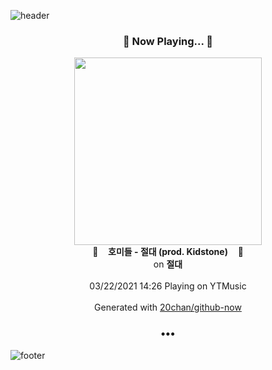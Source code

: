 ![header](https://capsule-render.vercel.app/api?type=wave&height=170&section=header&text=Hi.%20I'm%20SHIFT&fontColor=090707&fontAlignX=45&fontAlignY=65&fontSize=100)

<h3 align="center">🎵 Now Playing... 🎵</h3>
<p align="center">
  <a href="https://music.youtube.com/watch?v=P4gRnBDn3vo">
    <img width="300" src="https://lh3.googleusercontent.com/4DASBhIRAgCFRte_In6V714gASXB4H8BMXvH-Os0xfNZZqOLwGJXHD3uVyXiGp3JLQNVQg4HUZoBJLY61A">
  </a>
  <br>
  🎵&nbsp&nbsp&nbsp <b>호미들 - 절대 (prod. Kidstone)</b> &nbsp&nbsp&nbsp🎵
  <br>
  on <b>절대</b>
  
  <br />
  <br />
  03/22/2021 14:26 Playing on YTMusic
  <br />
  <br />
  Generated with <a href="https://github.com/20chan/github-now">20chan/github-now</a>
</p>

<h3 align="center">•••</h3>

![footer](https://capsule-render.vercel.app/api?type=wave&height=150&section=footer)
